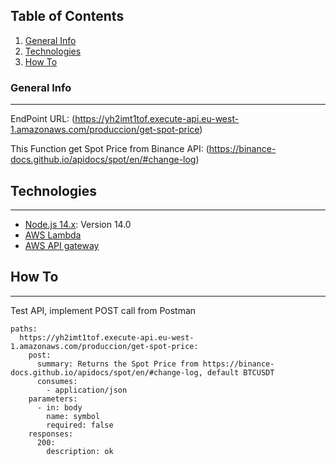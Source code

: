## Table of Contents
1. [General Info](#general-info)
2. [Technologies](#technologies)
3. [How To](#how-to)

### General Info
***
EndPoint URL: (https://yh2imt1tof.execute-api.eu-west-1.amazonaws.com/produccion/get-spot-price)

This Function get Spot Price from Binance API: (https://binance-docs.github.io/apidocs/spot/en/#change-log)

## Technologies
***

* [Node.js 14.x](https://nodejs.org/en/blog/release/v14.0.0/): Version 14.0 
* [AWS Lambda](https://aws.amazon.com/es/lambda/)
* [AWS API gateway](https://aws.amazon.com/es/api-gateway/)
## How To
***
Test API, implement POST call from Postman
```
paths:
  https://yh2imt1tof.execute-api.eu-west-1.amazonaws.com/produccion/get-spot-price:
    post:
      summary: Returns the Spot Price from https://binance-docs.github.io/apidocs/spot/en/#change-log, default BTCUSDT
      consumes:
        - application/json
    parameters:
      - in: body
        name: symbol
        required: false
    responses:
      200:
        description: ok
```

